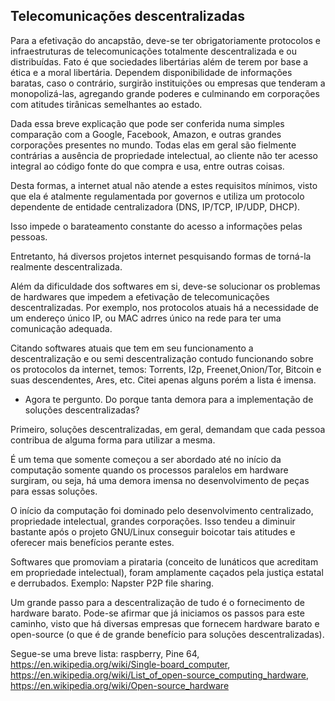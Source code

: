 ## Telecomunicações descentralizadas

Para a efetivação do ancapstão, deve-se ter obrigatoriamente protocolos e infraestruturas de telecomunicações totalmente descentralizada e ou distribuídas.
Fato é que sociedades libertárias além de terem por base a ética e a moral libertária. Dependem disponibilidade de informações baratas, caso o contrário, surgirão instituições ou empresas que tenderam a monopolizá-las, agregando grande poderes e culminando em corporações com atitudes tirânicas semelhantes ao estado.

Dada essa breve explicação que pode ser conferida numa simples comparação com a Google, Facebook, Amazon, e outras grandes corporações presentes no mundo. Todas elas em geral são fielmente contrárias a ausência de propriedade intelectual, ao cliente não ter acesso integral ao código fonte do que compra e usa, entre outras coisas.

Desta formas, a internet atual não atende a estes requisitos mínimos, visto que ela é atalmente regulamentada por governos e utiliza um protocolo dependente de entidade centralizadora (DNS, IP/TCP, IP/UDP, DHCP).

Isso impede o barateamento constante do acesso a informações pelas pessoas.

Entretanto, há diversos projetos internet pesquisando formas de torná-la realmente descentralizada.

Além da dificuldade dos softwares em si, deve-se solucionar os problemas de hardwares que impedem a efetivação de telecomunicações descentralizadas.
Por exemplo, nos protocolos atuais há a necessidade de um endereço único IP, ou MAC adrres único na rede para ter uma comunicação adequada.

Citando softwares atuais que tem em seu funcionamento a descentralização e ou semi descentralização contudo funcionando sobre os protocolos da internet, temos: Torrents, I2p, Freenet,Onion/Tor, Bitcoin e suas descendentes, Ares, etc. Citei apenas alguns porém a lista é imensa.

- Agora te pergunto. Do porque tanta demora para a implementação de soluções descentralizadas?

Primeiro, soluções descentralizadas, em geral, demandam que cada pessoa contribua de alguma forma para utilizar a mesma.

É um tema que somente começou a ser abordado até no início da computação somente quando os processos paralelos em hardware surgiram, ou seja, há uma demora imensa no desenvolvimento de peças para essas soluções.

O início da computação foi dominado pelo desenvolvimento centralizado, propriedade intelectual, grandes corporações. Isso tendeu a diminuir bastante após o projeto GNU/Linux conseguir boicotar tais atitudes e oferecer mais benefícios perante estes.

Softwares que promoviam a pirataria (conceito de lunáticos que acreditam em propriedade intelectual), foram amplamente caçados pela justiça estatal e derrubados. Exemplo: Napster P2P file sharing.

Um grande passo para a descentralização de tudo é o fornecimento de hardware barato. Pode-se afirmar que já iniciamos os passos para este caminho, visto que há diversas empresas que fornecem hardware barato e open-source (o que é de grande benefício para soluções descentralizadas).

Segue-se uma breve lista: raspberry, Pine 64, https://en.wikipedia.org/wiki/Single-board_computer, https://en.wikipedia.org/wiki/List_of_open-source_computing_hardware, https://en.wikipedia.org/wiki/Open-source_hardware
